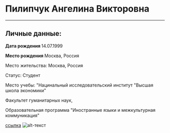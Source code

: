 # Пилипчук Ангелина Викторовна
***
## Личные данные:
<strong> Дата рождения </strong>
14.07.1999

<strong> Место рождения </strong> Москва, Россия

Место жительства: Москва, Россия

Статус: Студент 

Место учебы: "Нацинальный исследовательский институт "Высшая школа экономики" 

Факультет гуманитарных наук, 

Образовательная программа "Иностранные языки и межкультурная коммуникация"


[ссылка](https://m.vk.com/id_linapilipchuk)
![alt-текст](https://pp.userapi.com/c604830/v604830526/475d3/wTpbX3G6HDE.jpg "Необязательный титул")
